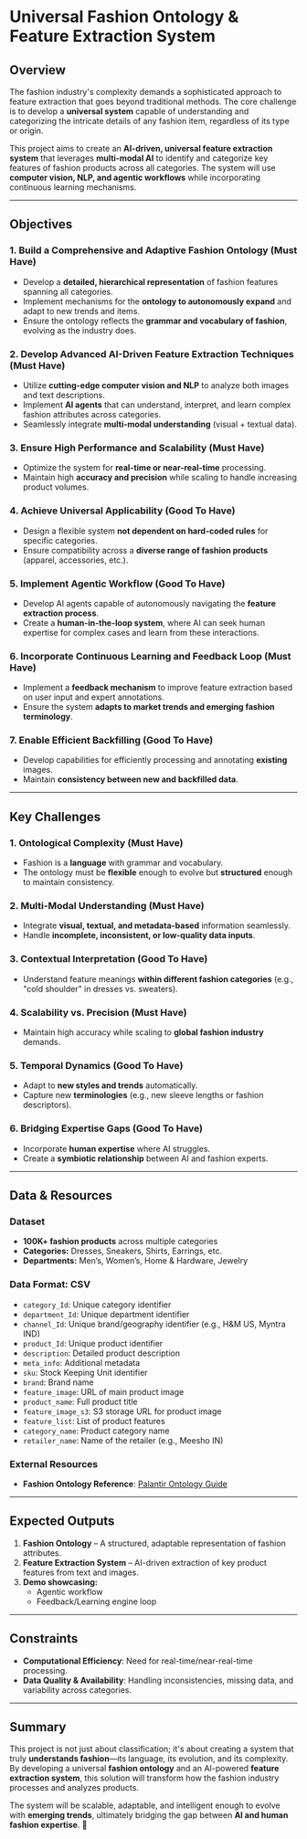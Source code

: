 # Universal Fashion Ontology & Feature Extraction System

## Overview
The fashion industry's complexity demands a sophisticated approach to feature extraction that goes beyond traditional methods. The core challenge is to develop a **universal system** capable of understanding and categorizing the intricate details of any fashion item, regardless of its type or origin.

This project aims to create an **AI-driven, universal feature extraction system** that leverages **multi-modal AI** to identify and categorize key features of fashion products across all categories. The system will use **computer vision, NLP, and agentic workflows** while incorporating continuous learning mechanisms.

---
## Objectives

### 1. **Build a Comprehensive and Adaptive Fashion Ontology (Must Have)**
- Develop a **detailed, hierarchical representation** of fashion features spanning all categories.
- Implement mechanisms for the **ontology to autonomously expand** and adapt to new trends and items.
- Ensure the ontology reflects the **grammar and vocabulary of fashion**, evolving as the industry does.

### 2. **Develop Advanced AI-Driven Feature Extraction Techniques (Must Have)**
- Utilize **cutting-edge computer vision and NLP** to analyze both images and text descriptions.
- Implement **AI agents** that can understand, interpret, and learn complex fashion attributes across categories.
- Seamlessly integrate **multi-modal understanding** (visual + textual data).

### 3. **Ensure High Performance and Scalability (Must Have)**
- Optimize the system for **real-time or near-real-time** processing.
- Maintain high **accuracy and precision** while scaling to handle increasing product volumes.

### 4. **Achieve Universal Applicability (Good To Have)**
- Design a flexible system **not dependent on hard-coded rules** for specific categories.
- Ensure compatibility across a **diverse range of fashion products** (apparel, accessories, etc.).

### 5. **Implement Agentic Workflow (Good To Have)**
- Develop AI agents capable of autonomously navigating the **feature extraction process**.
- Create a **human-in-the-loop system**, where AI can seek human expertise for complex cases and learn from these interactions.

### 6. **Incorporate Continuous Learning and Feedback Loop (Must Have)**
- Implement a **feedback mechanism** to improve feature extraction based on user input and expert annotations.
- Ensure the system **adapts to market trends and emerging fashion terminology**.

### 7. **Enable Efficient Backfilling (Good To Have)**
- Develop capabilities for efficiently processing and annotating **existing** images.
- Maintain **consistency between new and backfilled data**.

---
## Key Challenges

### **1. Ontological Complexity** (Must Have)
- Fashion is a **language** with grammar and vocabulary.
- The ontology must be **flexible** enough to evolve but **structured** enough to maintain consistency.

### **2. Multi-Modal Understanding** (Must Have)
- Integrate **visual, textual, and metadata-based** information seamlessly.
- Handle **incomplete, inconsistent, or low-quality data inputs**.

### **3. Contextual Interpretation** (Good To Have)
- Understand feature meanings **within different fashion categories** (e.g., "cold shoulder" in dresses vs. sweaters).

### **4. Scalability vs. Precision** (Must Have)
- Maintain high accuracy while scaling to **global fashion industry** demands.

### **5. Temporal Dynamics** (Good To Have)
- Adapt to **new styles and trends** automatically.
- Capture new **terminologies** (e.g., new sleeve lengths or fashion descriptors).

### **6. Bridging Expertise Gaps** (Good To Have)
- Incorporate **human expertise** where AI struggles.
- Create a **symbiotic relationship** between AI and fashion experts.

---
## Data & Resources

### **Dataset**
- **100K+ fashion products** across multiple categories
- **Categories:** Dresses, Sneakers, Shirts, Earrings, etc.
- **Departments:** Men’s, Women’s, Home & Hardware, Jewelry

### **Data Format: CSV**
- `category_Id`: Unique category identifier
- `department_Id`: Unique department identifier
- `channel_Id`: Unique brand/geography identifier (e.g., H&M US, Myntra IND)
- `product_Id`: Unique product identifier
- `description`: Detailed product description
- `meta_info`: Additional metadata
- `sku`: Stock Keeping Unit identifier
- `brand`: Brand name
- `feature_image`: URL of main product image
- `product_name`: Full product title
- `feature_image_s3`: S3 storage URL for product image
- `feature_list`: List of product features
- `category_name`: Product category name
- `retailer_name`: Name of the retailer (e.g., Meesho IN)

### **External Resources**
- **Fashion Ontology Reference**: [Palantir Ontology Guide](https://www.palantir.com/docs/foundry/ontology/overview/)

---
## Expected Outputs
1. **Fashion Ontology** – A structured, adaptable representation of fashion attributes.
2. **Feature Extraction System** – AI-driven extraction of key product features from text and images.
3. **Demo showcasing:**
   - Agentic workflow
   - Feedback/Learning engine loop
   
---
## Constraints
- **Computational Efficiency**: Need for real-time/near-real-time processing.
- **Data Quality & Availability**: Handling inconsistencies, missing data, and variability across categories.

---
## Summary
This project is not just about classification; it's about creating a system that truly **understands fashion**—its language, its evolution, and its complexity. By developing a universal **fashion ontology** and an AI-powered **feature extraction system**, this solution will transform how the fashion industry processes and analyzes products.

The system will be scalable, adaptable, and intelligent enough to evolve with **emerging trends**, ultimately bridging the gap between **AI and human fashion expertise**. 🚀


